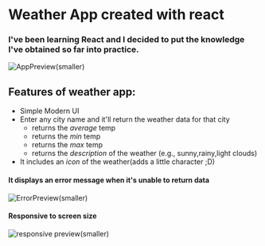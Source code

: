 # Weather App created with react
### I've been learning React and I decided to put the knowledge I've obtained so far into practice.
![AppPreview(smaller)](https://user-images.githubusercontent.com/113444290/219580190-f50c01a8-351a-413b-9fae-73fb25cca4aa.png)

## Features of weather app:
* Simple Modern UI
* Enter any city name and it'll return the weather data for that city
	* returns the _average_ temp
	* returns the _min_ temp
	* returns the _max_ temp
	* returns the _description_ of the weather (e.g., sunny,rainy,light clouds)
* It includes an _icon_ of the weather(adds a little character ;D)
#### It displays an error message when it's unable to return data
![ErrorPreview(smaller)](https://user-images.githubusercontent.com/113444290/219580790-16b17a44-4c99-4771-a100-3001f18bef46.png)
#### Responsive to screen size
![responsive preview(smaller)](https://user-images.githubusercontent.com/113444290/219581236-caea2e5d-961e-461b-a0b5-ac9fcda0c3f1.png)


